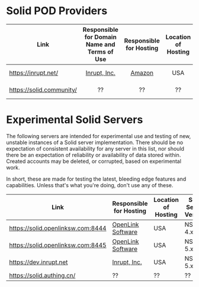 # Solid POD Providers

|               Link                |    Responsible for Domain Name and Terms of Use     |             Responsible for Hosting               | Location of Hosting | Solid Server Version |
|-----------------------------------|:---------------------------------------------------:|:-------------------------------------------------:|:-------------------:|:--------------------:|
| https://inrupt.net/               | [Inrupt, Inc.](https://inrupt.com/terms-of-service) |         [Amazon](https://aws.amazon.com)          |         USA         |          NSS 4.x          |
| https://solid.community/| ?? | ?? |         ??          |           NSS 4.x          |


# Experimental Solid Servers

The following servers are intended for experimental use and testing of new, unstable instances of a Solid server implementation. There should be no expectation of consistent availability for any server in this list, nor should there be an expectation of reliability or availability of data stored within. Created accounts may be deleted, or corrupted, based on experimental work.

In short, these are made for testing the latest, bleeding edge features and capabilities. Unless that's what you're doing, don't use any of these.

| Link | Responsible for Hosting| Location of Hosting | Solid Server Version |
|-------------------|-------------------|-------------------|-------------------|
| https://solid.openlinksw.com:8444 |   [OpenLink Software](https://www.openlinksw.com/)  |         USA         |        NSS 4.x       |
| https://solid.openlinksw.com:8445 |   [OpenLink Software](https://www.openlinksw.com/)  |         USA         |        NSS 5.x       |
| https://dev.inrupt.net |  [Inrupt, Inc.](https://www.inrupt.com/)  |         USA         |        NSS 5.x       |
| https://solid.authing.cn/         |                          ??                         |                        ??                         |         ??          |          ??          |
